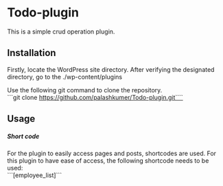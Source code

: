 # Todo-plugin
This is a simple crud operation plugin.
<h2> Installation</h2>
Firstly, locate the WordPress site directory. After verifying the designated directory, go to the ./wp-content/plugins

Use the following git command to clone the repository. <br>
```git clone https://github.com/palashkumer/Todo-plugin.git````

<h2>Usage</h2>
<h5>Short code</h5>
For the plugin to easily access pages and posts, shortcodes are used. For this plugin to have ease of access, the following shortcode needs to be used: <br>
```[employee_list]```
